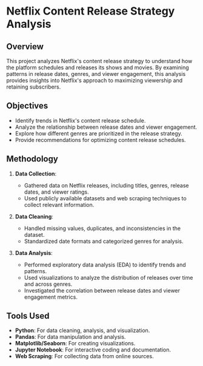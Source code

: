 # Netflix Content Release Strategy Analysis

## Overview
This project analyzes Netflix's content release strategy to understand how the platform schedules and releases its shows and movies. By examining patterns in release dates, genres, and viewer engagement, this analysis provides insights into Netflix's approach to maximizing viewership and retaining subscribers.

## Objectives
- Identify trends in Netflix's content release schedule.
- Analyze the relationship between release dates and viewer engagement.
- Explore how different genres are prioritized in the release strategy.
- Provide recommendations for optimizing content release schedules.

## Methodology
1. **Data Collection**:
   - Gathered data on Netflix releases, including titles, genres, release dates, and viewer ratings.
   - Used publicly available datasets and web scraping techniques to collect relevant information.

2. **Data Cleaning**:
   - Handled missing values, duplicates, and inconsistencies in the dataset.
   - Standardized date formats and categorized genres for analysis.

3. **Data Analysis**:
   - Performed exploratory data analysis (EDA) to identify trends and patterns.
   - Used visualizations to analyze the distribution of releases over time and across genres.
   - Investigated the correlation between release dates and viewer engagement metrics.

## Tools Used
- **Python**: For data cleaning, analysis, and visualization.
- **Pandas**: For data manipulation and analysis.
- **Matplotlib/Seaborn**: For creating visualizations.
- **Jupyter Notebook**: For interactive coding and documentation.
- **Web Scraping**: For collecting data from online sources.


